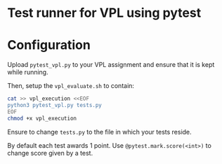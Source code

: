 # Test runner for VPL using pytest

# Configuration

Upload `pytest_vpl.py` to your VPL assignment and ensure that it is kept while running.

Then, setup the `vpl_evaluate.sh` to contain:

```sh
cat >> vpl_execution <<EOF
python3 pytest_vpl.py tests.py
EOF
chmod +x vpl_execution
```

Ensure to change `tests.py` to the file in which your tests reside.

By default each test awards 1 point. Use `@pytest.mark.score(<int>)` to change
score given by a test.

